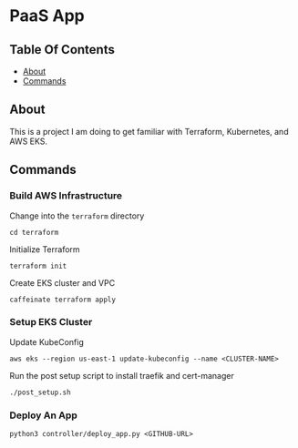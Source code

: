 # PaaS App

## Table Of Contents

- [About](#about)
- [Commands](#commands)

## About

This is a project I am doing to get familiar with Terraform, Kubernetes, and AWS EKS.

## Commands

### Build AWS Infrastructure

Change into the `terraform` directory

```
cd terraform
```

Initialize Terraform

```
terraform init
```

Create EKS cluster and VPC

```
caffeinate terraform apply
```

### Setup EKS Cluster

Update KubeConfig

```
aws eks --region us-east-1 update-kubeconfig --name <CLUSTER-NAME>
```

Run the post setup script to install traefik and cert-manager

```
./post_setup.sh
```

### Deploy An App

```
python3 controller/deploy_app.py <GITHUB-URL>
```
